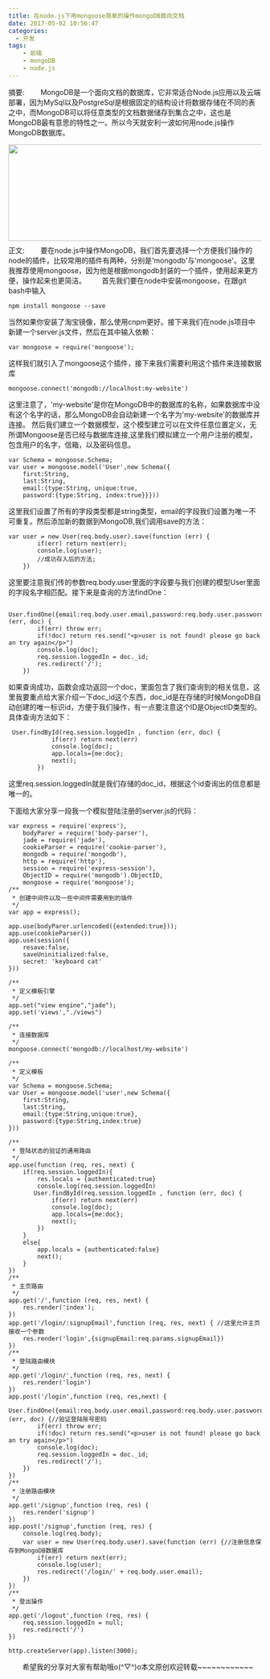 ```yaml
---
title: 在node.js下用mongoose简单的操作mongoDB面向文档
date: 2017-05-02 10:56:47
categories:
  - 开发
tags:
    - 前端
    - mongoDB
    - node.js
---
```

摘要:
    　　MongoDB是一个面向文档的数据库，它非常适合Node.js应用以及云端部署，因为MySql以及PostgreSql是根据固定的结构设计将数据存储在不同的表之中，而MongoDB可以将任意类型的文档数据储存到集合之中，这也是MongoDB最有意思的特性之一。所以今天就安利一波如何用node.js操作MongoDB数据库。
    <div align=center style="height:200px;">
    <img src="../../../../img/2017-5/timg.jpg" width="585" height="192" />
    </div>
    <!-- more -->
正文:
　　要在node.js中操作MongoDB，我们首先要选择一个方便我们操作的node的插件，比较常用的插件有两种，分别是'mongodb'与'mongoose'。这里我推荐使用mongoose，因为他是根据mongodb封装的一个插件，使用起来更方便，操作起来也更简洁。
　　首先我们要在node中安装mongoose，在跟git bash中输入
```
npm install mongoose --save
```
当然如果你安装了淘宝镜像，那么使用cnpm更好。接下来我们在node.js项目中新建一个server.js文件，然后在其中输入依赖：
```
var mongoose = require('mongoose');
```
这样我们就引入了mongoose这个插件，接下来我们需要利用这个插件来连接数据库
```
mongoose.connect('mongodb://localhost:my-website')
```
这里注意了，'my-website'是你在MongoDB中的数据库的名称，如果数据库中没有这个名字的话，那么MongoDB会自动新建一个名字为'my-website'的数据库并连接。
然后我们建立一个数据模型，这个模型建立可以在文件任意位置定义，无所谓Mongoose是否已经与数据库连接,这里我们模拟建立一个用户注册的模型，包含用户的名字，信箱，以及密码信息。
```
var Schema = mongoose.Schema;
var user = mongoose.model('User',new Schema({
    first:String,
    last:String,
    email:{type:String, unique:true,
    password:{type:String, index:true}}}))
```
这里我们设置了所有的字段类型都是string类型，email的字段我们设置为唯一不可重复。然后添加新的数据到MongoDB,我们调用save的方法：
```
var user = new User(req.body.user).save(function (err) {
        if(err) return next(err);
        console.log(user);
        //成功存入后的方法;
    })
```
这里要注意我们传的参数req.body.user里面的字段要与我们创建的模型User里面的字段名字相匹配。接下来是查询的方法findOne：
```
 User.findOne({email:req.body.user.email,password:req.body.user.password},function (err, doc) {
        if(err) throw err;
        if(!doc) return res.send("<p>user is not found! please go back an try again</p>")
        console.log(doc);
        req.session.loggedIn = doc._id;
        res.redirect('/');
    })
```
如果查询成功，函数会成功返回一个doc，里面包含了我们查询到的相关信息，这里我要重点给大家介绍一下doc_id这个东西，doc_id是在存储的时候MongoDB自动创建的唯一标识id，方便于我们操作，有一点要注意这个ID是ObjectID类型的。具体查询方法如下：
```
 User.findById(req.session.loggedIn , function (err, doc) {
            if(err) return next(err)
            console.log(doc);
            app.locals={me:doc};
            next();
        })
```
这里req.session.loggedIn就是我们存储的doc_id，根据这个id查询出的信息都是唯一的。

下面给大家分享一段我一个模拟登陆注册的server.js的代码：
```
var express = require('express'),
    bodyParer = require('body-parser'),
    jade = require('jade'),
    cookieParser = require('cookie-parser'),
    mongodb = require('mongodb'),
    http = require('http'),
    session = require('express-session'),
    ObjectID = require('mongodb').ObjectID,
    mongoose = require('mongoose');
/**
 * 创建中间件以及一些中间件需要用到的插件
 */
var app = express();

app.use(bodyParer.urlencoded({extended:true}));
app.use(cookieParser())
app.use(session({
    resave:false,
    saveUninitialized:false,
    secret: 'keyboard cat'
}))

/**
 * 定义模板引擎
 */
app.set("view engine","jade");
app.set('views',"./views")

/**
 * 连接数据库
 */
mongoose.connect('mongodb://localhost/my-website')

/**
 * 定义模板
 */
var Schema = mongoose.Schema;
var User = mongoose.model('user',new Schema({
    first:String,
    last:String,
    email:{type:String,unique:true},
    password:{type:String,index:true}
}))

/**
 * 登陆状态的验证的通用路由
 */
app.use(function (req, res, next) {
    if(req.session.loggedIn){
        res.locals = {authenticated:true}
        console.log(req.session.loggedIn)
       User.findById(req.session.loggedIn , function (err, doc) {
            if(err) return next(err)
            console.log(doc);
            app.locals={me:doc};
            next();
        })
    }
    else{
        app.locals = {authenticated:false}
        next();
    }
})
/**
 * 主页路由
 */
app.get('/',function (req, res, next) {
    res.render('index');
})
app.get('/login/:signupEmail',function (req, res, next) { //这里允许主页接收一个参数
    res.render('login',{signupEmail:req.params.signupEmail})
})
/**
 * 登陆路由模块
 */
app.get('/login/',function (req, res, next) {
    res.render('login')
})
app.post('/login',function (req, res,next) {
    User.findOne({email:req.body.user.email,password:req.body.user.password},function (err, doc) {//验证登陆账号密码
        if(err) throw err;
        if(!doc) return res.send("<p>user is not found! please go back an try again</p>")
        console.log(doc);
        req.session.loggedIn = doc._id;
        res.redirect('/');
    })
})
/**
 * 注册路由模块
 */
app.get('/signup',function (req, res) {
    res.render('signup')
})
app.post('/signup',function (req, res) {
    console.log(req.body);
    var user = new User(req.body.user).save(function (err) {//注册信息保存到MongoDB数据库
        if(err) return next(err);
        console.log(user);
        res.redirect('/login/' + req.body.user.email);
    })
})
/**
 * 登出操作
 */
app.get('/logout',function (req, res) {
    req.session.loggedIn = null;
    res.redirect('/')
})

http.createServer(app).listen(3000);
```
　　希望我的分享对大家有帮助哦o(^▽^)o本文原创欢迎转载~~~~~~~~~~~~

　　